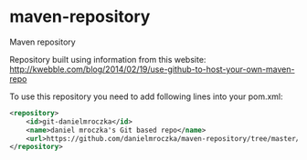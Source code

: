 # maven-repository
Maven repository

Repository built using information from this website:
http://kwebble.com/blog/2014/02/19/use-github-to-host-your-own-maven-repo

To use this repository you need to add following lines into your pom.xml:

```xml
<repository>
    <id>git-danielmroczka</id>
    <name>daniel mroczka's Git based repo</name>
    <url>https://github.com/danielmroczka/maven-repository/tree/master/</url>
</repository>
```
